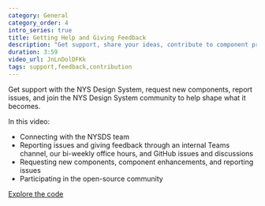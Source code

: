 ```yaml
---
category: General
category_order: 4
intro_series: true
title: Getting Help and Giving Feedback
description: "Get support, share your ideas, contribute to component proposals, and help us make the NYS Design System even better."
duration: 3:59
video_url: JnLnDolDFKk
tags: support,feedback,contribution
---
```

Get support with the NYS Design System, request new components, report issues, and join the NYS Design System community to help shape what it becomes.

In this video:
- Connecting with the NYSDS team
- Reporting issues and giving feedback through an internal Teams channel, our bi-weekly office hours, and GitHub issues and discussions
- Requesting new components, component enhancements, and reporting issues
- Participating in the open-source community

[Explore the code](https://github.com/its-hcd/nysds)
